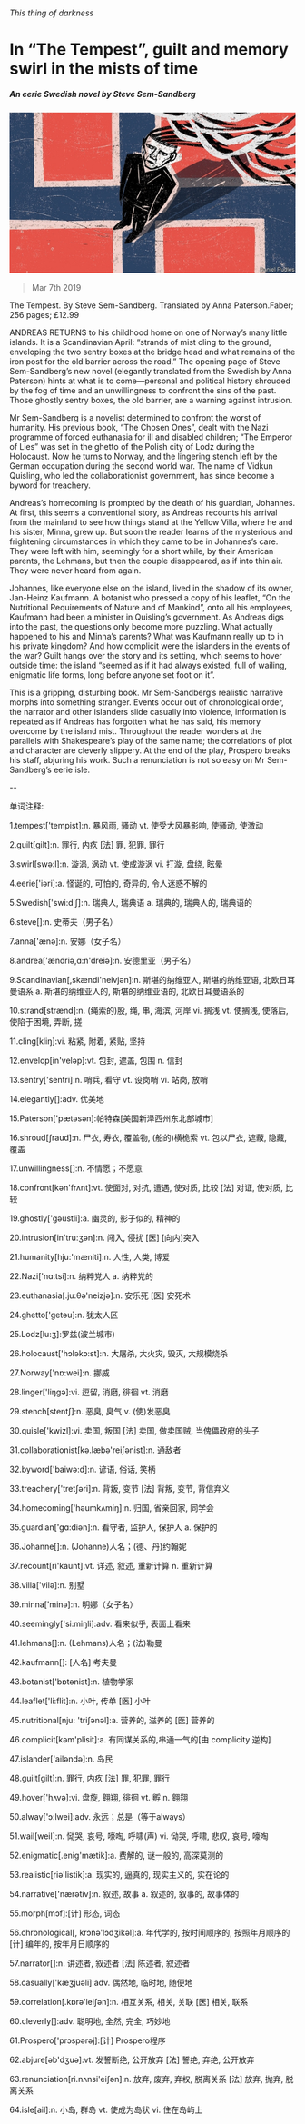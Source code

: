 ###### This thing of darkness

# In “The Tempest”, guilt and memory swirl in the mists of time 

##### An eerie Swedish novel by Steve Sem-Sandberg 

![image](images/20190309_BKD001_0.jpg) 

> Mar 7th 2019 

The Tempest. By Steve Sem-Sandberg. Translated by Anna Paterson.Faber; 256 pages; £12.99 

ANDREAS RETURNS to his childhood home on one of Norway’s many little islands. It is a Scandinavian April: “strands of mist cling to the ground, enveloping the two sentry boxes at the bridge head and what remains of the iron post for the old barrier across the road.” The opening page of Steve Sem-Sandberg’s new novel (elegantly translated from the Swedish by Anna Paterson) hints at what is to come—personal and political history shrouded by the fog of time and an unwillingness to confront the sins of the past. Those ghostly sentry boxes, the old barrier, are a warning against intrusion. 

Mr Sem-Sandberg is a novelist determined to confront the worst of humanity. His previous book, “The Chosen Ones”, dealt with the Nazi programme of forced euthanasia for ill and disabled children; “The Emperor of Lies” was set in the ghetto of the Polish city of Lodz during the Holocaust. Now he turns to Norway, and the lingering stench left by the German occupation during the second world war. The name of Vidkun Quisling, who led the collaborationist government, has since become a byword for treachery. 

Andreas’s homecoming is prompted by the death of his guardian, Johannes. At first, this seems a conventional story, as Andreas recounts his arrival from the mainland to see how things stand at the Yellow Villa, where he and his sister, Minna, grew up. But soon the reader learns of the mysterious and frightening circumstances in which they came to be in Johannes’s care. They were left with him, seemingly for a short while, by their American parents, the Lehmans, but then the couple disappeared, as if into thin air. They were never heard from again. 

Johannes, like everyone else on the island, lived in the shadow of its owner, Jan-Heinz Kaufmann. A botanist who pressed a copy of his leaflet, “On the Nutritional Requirements of Nature and of Mankind”, onto all his employees, Kaufmann had been a minister in Quisling’s government. As Andreas digs into the past, the questions only become more puzzling. What actually happened to his and Minna’s parents? What was Kaufmann really up to in his private kingdom? And how complicit were the islanders in the events of the war? Guilt hangs over the story and its setting, which seems to hover outside time: the island “seemed as if it had always existed, full of wailing, enigmatic life forms, long before anyone set foot on it”. 

This is a gripping, disturbing book. Mr Sem-Sandberg’s realistic narrative morphs into something stranger. Events occur out of chronological order, the narrator and other islanders slide casually into violence, information is repeated as if Andreas has forgotten what he has said, his memory overcome by the island mist. Throughout the reader wonders at the parallels with Shakespeare’s play of the same name; the correlations of plot and character are cleverly slippery. At the end of the play, Prospero breaks his staff, abjuring his work. Such a renunciation is not so easy on Mr Sem-Sandberg’s eerie isle. 

-- 

 单词注释:

1.tempest['tempist]:n. 暴风雨, 骚动 vt. 使受大风暴影响, 使骚动, 使激动 

2.guilt[gilt]:n. 罪行, 内疚 [法] 罪, 犯罪, 罪行 

3.swirl[swә:l]:n. 漩涡, 涡动 vt. 使成漩涡 vi. 打漩, 盘绕, 眩晕 

4.eerie['iәri]:a. 怪诞的, 可怕的, 奇异的, 令人迷惑不解的 

5.Swedish['swi:diʃ]:n. 瑞典人, 瑞典语 a. 瑞典的, 瑞典人的, 瑞典语的 

6.steve[]:n. 史蒂夫（男子名） 

7.anna['ænә]:n. 安娜（女子名） 

8.andrea['ændriә,ɑ:n'dreiә]:n. 安德里亚（男子名） 

9.Scandinavian[,skændi'neivjәn]:n. 斯堪的纳维亚人, 斯堪的纳维亚语, 北欧日耳曼语系 a. 斯堪的纳维亚人的, 斯堪的纳维亚语的, 北欧日耳曼语系的 

10.strand[strænd]:n. (绳索的)股, 绳, 串, 海滨, 河岸 vi. 搁浅 vt. 使搁浅, 使落后, 使陷于困境, 弄断, 搓 

11.cling[kliŋ]:vi. 粘紧, 附着, 紧贴, 坚持 

12.envelop[in'velәp]:vt. 包封, 遮盖, 包围 n. 信封 

13.sentry['sentri]:n. 哨兵, 看守 vt. 设岗哨 vi. 站岗, 放哨 

14.elegantly[]:adv. 优美地 

15.Paterson['pætәsәn]:帕特森[美国新泽西州东北部城市] 

16.shroud[ʃraud]:n. 尸衣, 寿衣, 覆盖物, (船的)横桅索 vt. 包以尸衣, 遮蔽, 隐藏, 覆盖 

17.unwillingness[]:n. 不情愿；不愿意 

18.confront[kәn'frʌnt]:vt. 使面对, 对抗, 遭遇, 使对质, 比较 [法] 对证, 使对质, 比较 

19.ghostly['gәustli]:a. 幽灵的, 影子似的, 精神的 

20.intrusion[in'tru:ʒәn]:n. 闯入, 侵扰 [医] [向内]突入 

21.humanity[hju:'mæniti]:n. 人性, 人类, 博爱 

22.Nazi['nɑ:tsi]:n. 纳粹党人 a. 纳粹党的 

23.euthanasia[.ju:θә'neizjә]:n. 安乐死 [医] 安死术 

24.ghetto['getәu]:n. 犹太人区 

25.Lodz[lu:ʒ]:罗兹(波兰城市) 

26.holocaust['hɔlәkɔ:st]:n. 大屠杀, 大火灾, 毁灭, 大规模烧杀 

27.Norway['nɒ:wei]:n. 挪威 

28.linger['liŋgә]:vi. 逗留, 消磨, 徘徊 vt. 消磨 

29.stench[stentʃ]:n. 恶臭, 臭气 v. (使)发恶臭 

30.quisle['kwizl]:vi. 卖国, 叛国 [法] 卖国, 做卖国贼, 当傀儡政府的头子 

31.collaborationist[kә.læbә'reiʃәnist]:n. 通敌者 

32.byword['baiwә:d]:n. 谚语, 俗话, 笑柄 

33.treachery['tretʃәri]:n. 背叛, 变节 [法] 背叛, 变节, 背信弃义 

34.homecoming['hәumkʌmiŋ]:n. 归国, 省亲回家, 同学会 

35.guardian['gɑ:diәn]:n. 看守者, 监护人, 保护人 a. 保护的 

36.Johanne[]:n. (Johanne)人名；(德、丹)约翰妮 

37.recount[ri'kaunt]:vt. 详述, 叙述, 重新计算 n. 重新计算 

38.villa['vilә]:n. 别墅 

39.minna['minə]:n. 明娜（女子名） 

40.seemingly['si:miŋli]:adv. 看来似乎, 表面上看来 

41.lehmans[]:n. (Lehmans)人名；(法)勒曼 

42.kaufmann[]: [人名] 考夫曼 

43.botanist['bɒtәnist]:n. 植物学家 

44.leaflet['li:flit]:n. 小叶, 传单 [医] 小叶 

45.nutritional[nju: 'triʃәnәl]:a. 营养的, 滋养的 [医] 营养的 

46.complicit[kәm'plisit]:a. 有同谋关系的,串通一气的[由 complicity 逆构] 

47.islander['ailәndә]:n. 岛民 

48.guilt[gilt]:n. 罪行, 内疚 [法] 罪, 犯罪, 罪行 

49.hover['hʌvә]:vi. 盘旋, 翱翔, 徘徊 vt. 孵 n. 翱翔 

50.alway['ɔ:lwei]:adv. 永远；总是（等于always） 

51.wail[weil]:n. 恸哭, 哀号, 嚎啕, 呼啸(声) vi. 恸哭, 呼啸, 悲叹, 哀号, 嚎啕 

52.enigmatic[.enig'mætik]:a. 费解的, 谜一般的, 高深莫测的 

53.realistic[riә'listik]:a. 现实的, 逼真的, 现实主义的, 实在论的 

54.narrative['nærәtiv]:n. 叙述, 故事 a. 叙述的, 叙事的, 故事体的 

55.morph[mɔf]:[计] 形态, 词态 

56.chronological[, krɔnә'lɔdʒikәl]:a. 年代学的, 按时间顺序的, 按照年月顺序的 [计] 编年的, 按年月日顺序的 

57.narrator[]:n. 讲述者, 叙述者 [法] 陈述者, 叙述者 

58.casually['kæʒjuәli]:adv. 偶然地, 临时地, 随便地 

59.correlation[.kɒrә'leiʃәn]:n. 相互关系, 相关, 关联 [医] 相关, 联系 

60.cleverly[]:adv. 聪明地, 全然, 完全, 巧妙地 

61.Prospero['prɔspәrәj]:[计] Prospero程序 

62.abjure[әb'dʒuә]:vt. 发誓断绝, 公开放弃 [法] 誓绝, 弃绝, 公开放弃 

63.renunciation[ri.nʌnsi'eiʃәn]:n. 放弃, 废弃, 弃权, 脱离关系 [法] 放弃, 抛弃, 脱离关系 

64.isle[ail]:n. 小岛, 群岛 vt. 使成为岛状 vi. 住在岛屿上 

